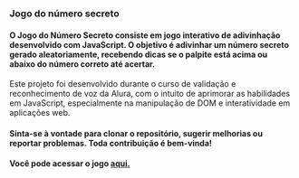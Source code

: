 ### Jogo do número secreto 

#### O Jogo do Número Secreto consiste em jogo interativo de adivinhação desenvolvido com JavaScript. O objetivo é adivinhar um número secreto gerado aleatoriamente, recebendo dicas se o palpite está acima ou abaixo do número correto até acertar.

Este projeto foi desenvolvido durante o curso de validação e reconhecimento de voz da Alura, com o intuito de aprimorar as habilidades em JavaScript, especialmente na manipulação de DOM e interatividade em aplicações web.

#### Sinta-se à vontade para clonar o repositório, sugerir melhorias ou reportar problemas. Toda contribuição é bem-vinda!

#### Você pode acessar o jogo <a href="https://numero-secreto.surge.sh">aqui.</a>